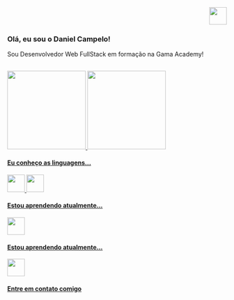 <div>
    <div align="right">
        <a href="https://www.linkedin.com/in/daniel-campelo-76015888/"><img src="https://cdn.jsdelivr.net/gh/devicons/devicon/icons/linkedin/linkedin-original.svg" width="40px" heigth="30px"/></a>
    </div>
    <div>
        <h3>Olá, eu sou o Daniel Campelo!</h3>
        <p>Sou Desenvolvedor Web FullStack em formação na Gama Academy!<p>
    </div>
</div>

##
<div style="display: inline_block">
  <a href="https://github.com/DanielCampelo10">
  <img height="180em" src="https://github-readme-stats.vercel.app/api?username=DanielCampelo10&show_icons=true&theme=dracula&include_all_commits=true&count_private=true"/>
  <img height="180em" src="https://github-readme-stats.vercel.app/api/top-langs/?username=DanielCampelo10&layout=compact&langs_count=7&theme=dracula"/>
</div>

<h4>Eu conheço as linguagens...</h4>
<p align="left">
<img src="https://cdn.jsdelivr.net/gh/devicons/devicon/icons/html5/html5-original.svg" width="40px" heigth="30px"/>
<img src="https://cdn.jsdelivr.net/gh/devicons/devicon/icons/css3/css3-original.svg" width="40px" heigth="30px"/>
</p>
<h4>Estou aprendendo atualmente...</h4>
<p align="left">
<img src="https://cdn.jsdelivr.net/gh/devicons/devicon/icons/javascript/javascript-original.svg" width="40px" heigth="30px"/>
</p>
<h4>Estou aprendendo atualmente...</h4>
<p align="left">
<img src="https://cdn.jsdelivr.net/gh/devicons/devicon/icons/arduino/arduino-original.svg" width="40px" heigth="30px"/>
</p>

<h4>Entre em contato comigo</h4>
<!--
**DanielCampelo10/DanielCampelo10** is a ✨ _special_ ✨ repository because its `README.md` (this file) appears on your GitHub profile.

Here are some ideas to get you started:

- 🔭 I’m currently working on ...
- 🌱 I’m currently learning ...
- 👯 I’m looking to collaborate on ...
- 🤔 I’m looking for help with ...
- 💬 Ask me about ...
- 📫 How to reach me: ...
- 😄 Pronouns: ...
- ⚡ Fun fact: ...
-->
